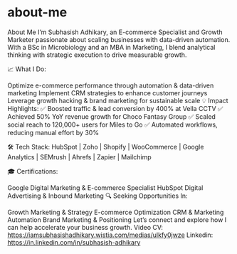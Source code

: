 # about-me
About Me
I’m Subhasish Adhikary, an E-commerce Specialist and Growth Marketer passionate about scaling businesses with data-driven automation. With a BSc in Microbiology and an MBA in Marketing, I blend analytical thinking with strategic execution to drive measurable growth.

📈 What I Do:

Optimize e-commerce performance through automation & data-driven marketing
Implement CRM strategies to enhance customer journeys
Leverage growth hacking & brand marketing for sustainable scale
💡 Impact Highlights:
✅ Boosted traffic & lead conversion by 400% at Vella CCTV
✅ Achieved 50% YoY revenue growth for Choco Fantasy Group
✅ Scaled social reach to 120,000+ users for Miles to Go
✅ Automated workflows, reducing manual effort by 30%

🛠 Tech Stack:
HubSpot | Zoho | Shopify | WooCommerce | Google Analytics | SEMrush | Ahrefs | Zapier | Mailchimp

🎓 Certifications:

Google Digital Marketing & E-commerce Specialist
HubSpot Digital Advertising & Inbound Marketing
🔍 Seeking Opportunities In:

Growth Marketing & Strategy
E-commerce Optimization
CRM & Marketing Automation
Brand Marketing & Positioning
Let’s connect and explore how I can help accelerate your business growth. Video CV: https://iamsubhasishadhikary.wistia.com/medias/ulkfy0jwze
Linkedin:  https://in.linkedin.com/in/subhasish-adhikary
